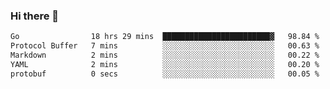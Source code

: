 ### Hi there 👋

<!--
**yeya24/yeya24** is a ✨ _special_ ✨ repository because its `README.md` (this file) appears on your GitHub profile.

Here are some ideas to get you started:

- 🔭 I’m currently working on ...
- 🌱 I’m currently learning ...
- 👯 I’m looking to collaborate on ...
- 🤔 I’m looking for help with ...
- 💬 Ask me about ...
- 📫 How to reach me: ...
- 😄 Pronouns: ...
- ⚡ Fun fact: ...
-->

<!--START_SECTION:waka-->

```txt
Go                18 hrs 29 mins  ████████████████████████▓   98.84 %
Protocol Buffer   7 mins          ░░░░░░░░░░░░░░░░░░░░░░░░░   00.63 %
Markdown          2 mins          ░░░░░░░░░░░░░░░░░░░░░░░░░   00.22 %
YAML              2 mins          ░░░░░░░░░░░░░░░░░░░░░░░░░   00.20 %
protobuf          0 secs          ░░░░░░░░░░░░░░░░░░░░░░░░░   00.05 %
```

<!--END_SECTION:waka-->
